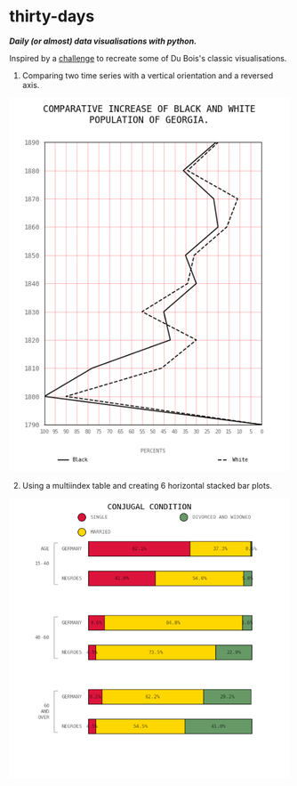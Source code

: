 # thirty-days

***Daily (or almost) data visualisations with python.***

Inspired by a [challenge](https://github.com/ajstarks/dubois-data-portraits/tree/master/challenge) to recreate some of Du Bois's classic visualisations.
1. Comparing two time series with a vertical orientation and a reversed axis.

![DuBois1](vis/D1_dubois1.png)

2. Using a multiindex table and creating 6 horizontal stacked bar plots.

![DuBois2](vis/D2_duBois2.png)
